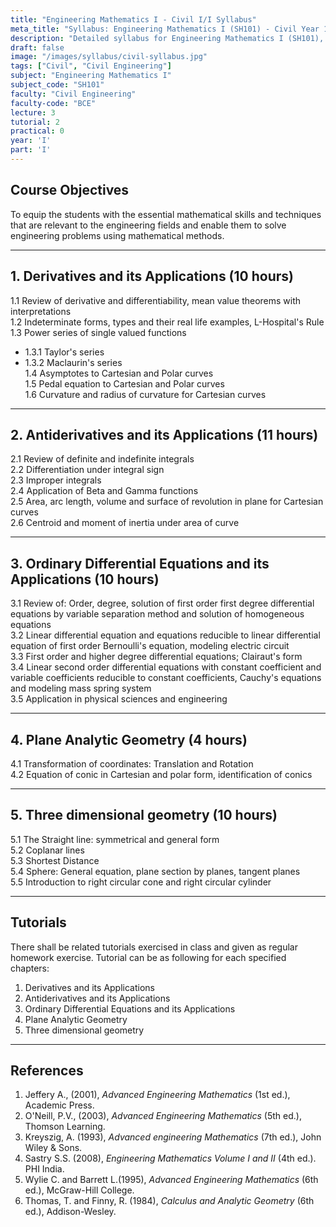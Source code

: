 ```yaml
---
title: "Engineering Mathematics I - Civil I/I Syllabus"
meta_title: "Syllabus: Engineering Mathematics I (SH101) - Civil Year 1 Part 1 | IOE Notes"
description: "Detailed syllabus for Engineering Mathematics I (SH101), a first year, first part subject in the IOE Civil Engineering program."
draft: false
image: "/images/syllabus/civil-syllabus.jpg"
tags: ["Civil", "Civil Engineering"]
subject: "Engineering Mathematics I"
subject_code: "SH101"
faculty: "Civil Engineering"
faculty-code: "BCE"
lecture: 3
tutorial: 2
practical: 0
year: 'I'
part: 'I'
---
```


## Course Objectives

To equip the students with the essential mathematical skills and techniques that are relevant to the engineering fields and enable them to solve engineering problems using mathematical methods.

---

## 1. Derivatives and its Applications (10 hours)

1.1 Review of derivative and differentiability, mean value theorems with interpretations  
1.2 Indeterminate forms, types and their real life examples, L-Hospital's Rule  
1.3 Power series of single valued functions  
  - 1.3.1 Taylor's series  
  - 1.3.2 Maclaurin's series  
1.4 Asymptotes to Cartesian and Polar curves  
1.5 Pedal equation to Cartesian and Polar curves  
1.6 Curvature and radius of curvature for Cartesian curves  

---

## 2. Antiderivatives and its Applications (11 hours)

2.1 Review of definite and indefinite integrals  
2.2 Differentiation under integral sign  
2.3 Improper integrals  
2.4 Application of Beta and Gamma functions  
2.5 Area, arc length, volume and surface of revolution in plane for Cartesian curves  
2.6 Centroid and moment of inertia under area of curve  

---

## 3. Ordinary Differential Equations and its Applications (10 hours)

3.1 Review of: Order, degree, solution of first order first degree differential equations by variable separation method and solution of homogeneous equations  
3.2 Linear differential equation and equations reducible to linear differential equation of first order Bernoulli's equation, modeling electric circuit  
3.3 First order and higher degree differential equations; Clairaut's form  
3.4 Linear second order differential equations with constant coefficient and variable coefficients reducible to constant coefficients, Cauchy's equations and modeling mass spring system  
3.5 Application in physical sciences and engineering  

---

## 4. Plane Analytic Geometry (4 hours)

4.1 Transformation of coordinates: Translation and Rotation  
4.2 Equation of conic in Cartesian and polar form, identification of conics  

---

## 5. Three dimensional geometry (10 hours)

5.1 The Straight line: symmetrical and general form  
5.2 Coplanar lines  
5.3 Shortest Distance  
5.4 Sphere: General equation, plane section by planes, tangent planes  
5.5 Introduction to right circular cone and right circular cylinder  

---

## Tutorials

There shall be related tutorials exercised in class and given as regular homework exercise. Tutorial can be as following for each specified chapters:

1. Derivatives and its Applications  
2. Antiderivatives and its Applications  
3. Ordinary Differential Equations and its Applications  
4. Plane Analytic Geometry  
5. Three dimensional geometry  

---

## References

1. Jeffery A., (2001), *Advanced Engineering Mathematics* (1st ed.), Academic Press.  
2. O'Neill, P.V., (2003), *Advanced Engineering Mathematics* (5th ed.), Thomson Learning.  
3. Kreyszig, A. (1993), *Advanced engineering Mathematics* (7th ed.), John Wiley & Sons.  
4. Sastry S.S. (2008), *Engineering Mathematics Volume I and II* (4th ed.). PHI India.  
5. Wylie C. and Barrett L.(1995), *Advanced Engineering Mathematics* (6th ed.), McGraw-Hill College.  
6. Thomas, T. and Finny, R. (1984), *Calculus and Analytic Geometry* (6th ed.), Addison-Wesley.